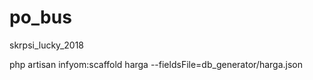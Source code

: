 # po_bus
skrpsi_lucky_2018 

php artisan infyom:scaffold harga --fieldsFile=db_generator/harga.json
